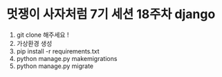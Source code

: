 # 멋쟁이 사자처럼 7기 세션 18주차 django
1. git clone 해주세요 !
2. 가상환경 생성
3. pip install -r requirements.txt 
4. python manage.py makemigrations 
5. python manage.py migrate
